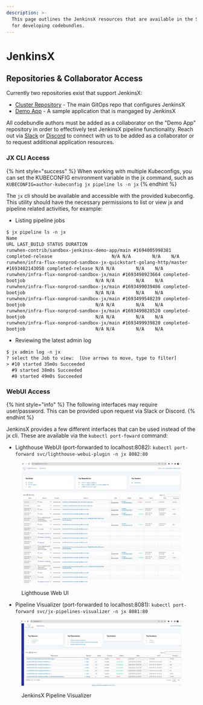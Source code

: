 ```yaml
---
description: >-
  This page outlines the JenkinsX resources that are available in the Sandbox
  for developing codebundles.
---
```


# JenkinsX

## Repositories & Collaborator Access

Currently two repositories exist that support JenkinsX:

* [Cluster Repository](https://github.com/runwhen-contrib/sandbox-jenkinsx-cluster) - The main GitOps repo that configures JenkinsX
* [Demo App](https://github.com/runwhen-contrib/sandbox-jenkinsx-demo-app) - A sample application that is mangaged by JenkinsX

All codebundle authors must be added as a collaborator on the "Demo App" repository in order to effectively test JenkinsX pipeline functionality. Reach out via [Slack](https://runwhen.slack.com/join/shared\_invite/zt-1l7t3tdzl-IzB8gXDsWtHkT8C5nufm2A#/shared-invite/email) or [Discord](https://discord.com/invite/Ut7Ws4rm8Q) to connect with us to be added as a collaborator or to request additional application resources.

### JX CLI Access

{% hint style="success" %}
When working with multiple Kubeconfigs, you can set the KUBECONFIG environment variable in the jx command, such as `KUBECONFIG=author-kubeconfig jx pipeline ls -n jx`
{% endhint %}

The `jx` cli should be available and accessible with the provided kubeconfig. This utility should have the necessary permissions to list or view jx and pipeline related activities, for example:

* Listing pipeline jobs

```
$ jx pipeline ls -n jx 
Name                                                                                                 URL LAST_BUILD STATUS DURATION
runwhen-contrib/sandbox-jenkinsx-demo-app/main #1694005998381 completed-release                      N/A N/A        N/A    N/A
runwhen/infra-flux-nonprod-sandbox-jx-quickstart-golang-http/master #1693402143058 completed-release N/A N/A        N/A    N/A
runwhen/infra-flux-nonprod-sandbox-jx/main #1693498923664 completed-bootjob                          N/A N/A        N/A    N/A
runwhen/infra-flux-nonprod-sandbox-jx/main #1693499039486 completed-bootjob                          N/A N/A        N/A    N/A
runwhen/infra-flux-nonprod-sandbox-jx/main #1693499548239 completed-bootjob                          N/A N/A        N/A    N/A
runwhen/infra-flux-nonprod-sandbox-jx/main #1693499828520 completed-bootjob                          N/A N/A        N/A    N/A
runwhen/infra-flux-nonprod-sandbox-jx/main #1693499939820 completed-bootjob                          N/A N/A        N/A    N/A

```

* Reviewing the latest admin log

```
$ jx admin log -n jx   
? select the Job to view:  [Use arrows to move, type to filter]
> #10 started 35m0s Succeeded
  #9 started 38m0s Succeeded
  #8 started 49m0s Succeeded
```

### WebUI Access

{% hint style="info" %}
The following interfaces may require user/password. This can be provided upon request via Slack or Discord.
{% endhint %}

JenkinsX provides a few different interfaces that can be used instead of the jx cli. These are available via the `kubectl port-foward` command:

* Lighthouse WebUI (port-forwarded to localhost:8082): `kubectl port-forward svc/lighthouse-webui-plugin -n jx 8082:80`

<figure><img src="../../../.gitbook/assets/image (5).png" alt=""><figcaption><p>Lighthouse Web UI</p></figcaption></figure>

* Pipeline Visualizer (port-forwarded to localhost:8081): `kubectl port-forward svc/jx-pipelines-visualizer -n jx 8081:80`

<figure><img src="../../../.gitbook/assets/image (6).png" alt=""><figcaption><p>JenkinsX Pipeline Visualizer</p></figcaption></figure>

<figure><img src="../../../cc-dev/.gitbook/assets/image%20(3)%20(1)%20(1)%20(1).png" alt=""><figcaption></figcaption></figure>

###
